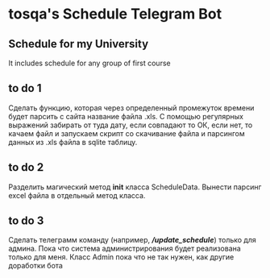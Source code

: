 # tosqa's Schedule Telegram Bot

## Schedule for my University
It includes schedule for any group of first course

## to do 1
Сделать функцию, которая через определенный промежуток времени будет парсить с сайта название файла .xls. С помощью регулярных выражений забирать от туда дату, если совпадают то ОК, если нет, то качаем файл и запускаем скрипт со скачивание файла и парсингом данных из .xls файла в sqlite таблицу.

## to do 2
Разделить магический метод __init__ класса ScheduleData. Вынести парсинг excel файла в отдельный метод класса. 

## to do 3 
Сделать телеграмм команду (например, ***/update_schedule***) только для админа. Пока что система администрирования будет реализована только для меня. Класс Admin пока что не так нужен, как другие доработки бота

